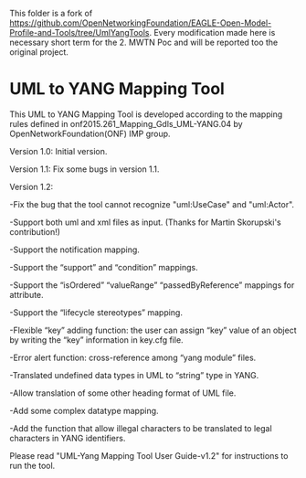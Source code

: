 This folder is a fork of https://github.com/OpenNetworkingFoundation/EAGLE-Open-Model-Profile-and-Tools/tree/UmlYangTools.
Every modification made here is necessary short term for the 2. MWTN Poc and will be reported too the original project.


# UML to YANG Mapping Tool
This UML to YANG Mapping Tool is developed according to the mapping rules defined in onf2015.261_Mapping_Gdls_UML-YANG.04 by OpenNetworkFoundation(ONF) IMP group.

Version 1.0: Initial version.

Version 1.1: Fix some bugs in version 1.1.

Version 1.2:

-Fix the bug that the tool cannot recognize "uml:UseCase" and "uml:Actor".

-Support both uml and xml files as input. (Thanks for Martin Skorupski's contribution!) 

-Support the notification mapping.

-Support the “support” and “condition” mappings.

-Support the “isOrdered” “valueRange” “passedByReference” mappings for attribute.

-Support the “lifecycle stereotypes” mapping.

-Flexible “key” adding function: the user can assign “key” value of an object by writing the “key” information in key.cfg file.

-Error alert function: cross-reference among “yang module” files. 

-Translated undefined data types in UML to “string” type in YANG.

-Allow translation of some other heading format of UML file.

-Add some complex datatype mapping.

-Add the function that allow illegal characters to be translated to legal characters in YANG identifiers.

Please read "UML-Yang Mapping Tool User Guide-v1.2" for instructions to run the tool.
